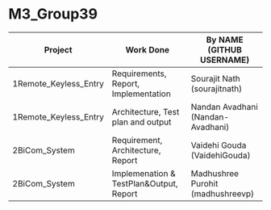 # M3_Group39


| Project | Work Done | By NAME (GITHUB USERNAME) |
|---|---|---|
| 1Remote_Keyless_Entry  | Requirements, Report, Implementation | Sourajit Nath (sourajitnath) |
| 1Remote_Keyless_Entry |  Architecture, Test plan and output |  Nandan Avadhani (Nandan-Avadhani) |
| 2BiCom_System  |  Requirement, Architecture, Report |  Vaidehi Gouda (VaidehiGouda) |
| 2BiCom_System  | Implemenation & TestPlan&Output, Report | Madhushree Purohit (madhushreevp) |
